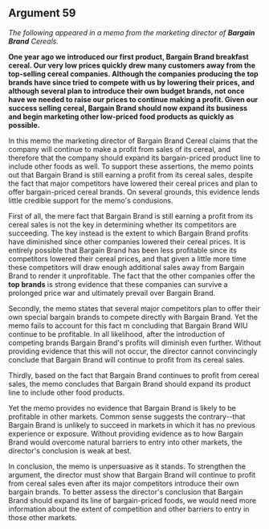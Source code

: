 
Argument 59
---------------------------

*The following appeared in a memo from the marketing director of **Bargain Brand** Cereals.*

**One year ago we introduced our first product, Bargain Brand breakfast cereal. Our very low
prices quickly drew many customers away from the top-selling cereal companies. Although the
companies producing the top brands have since tried to compete with us by lowering their
prices, and although several plan to introduce their own budget brands, not once have we
needed to raise our prices to continue making a profit. Given our success selling cereal,
Bargain Brand should now expand its business and begin marketing other low-priced food
products as quickly as possible.**

In this memo the marketing director of Bargain Brand Cereal claims that the company will
continue to make a profit from sales of its cereal, and therefore that the company should
expand its bargain-priced product line to include other foods as well. To support these
assertions, the memo points out that Bargain Brand is still earning a profit from its cereal sales,
despite the fact that major competitors have lowered their cereal prices and plan to offer
bargain-priced cereal brands. On several grounds, this evidence lends little credible support
for the memo's condusions.

First of all, the mere fact that Bargain Brand is still earning a profit from its cereal sales is not
the key in determining whether its competitors are succeeding. The key instead is the extent to
which Bargain Brand profits have diminished since other companies lowered their cereal
prices. It is entirely possible that Bargain Brand has been less profitable since its competitors
lowered their cereal prices, and that given a little more time these competitors will draw
enough additional sales away from Bargain Brand to render it unprofitable. The fact that the
other companies offer the **top brands** is strong evidence that these companies can survive a
prolonged price war and ultimately prevail over Bargain Brand.

Secondly, the memo states that several major competitors plan to offer their own special
bargain brands to compete directly with Bargain Brand. Yet the memo fails to account for this
fact m concluding that Bargain Brand WIU continue to be profitable. In all likelihood, after the
introduction of competing brands Bargain Brand's profits will diminish even further. Without
providing evidence that this will not occur, the director cannot convincingly conclude that
Bargain Brand will continue to profit from its cereal sales.

Thirdly, based on the fact that Bargain Brand continues to profit from cereal sales, the memo
concludes that Bargain Brand should expand its product line to include other food products.

Yet the memo provides no evidence that Bargain Brand is likely to be profitable in other
markets. Common sense suggests the contrary--that Bargain Brand is unlikely to succeed in
markets in which it has no previous experience or exposure. Without providing evidence as to
how Bargain Brand would overcome natural barriers to entry into other markets, the director's
conclusion is weak at best.

In conclusion, the memo is unpersuasive as it stands. To strengthen the argument, the
director must show that Bargain Brand will continue to profit from cereal sales even after its
major competitors introduce their own bargain brands. To better assess the director's
conclusion that Bargain Brand should expand its line of bargain-priced foods, we would need
more information about the extent of competition and other barriers to entry in those other
markets.

